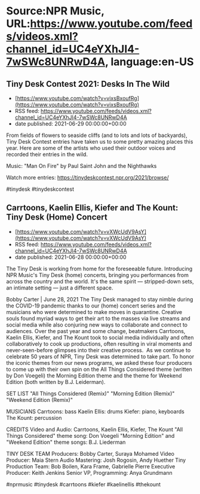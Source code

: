 # Source:NPR Music, URL:https://www.youtube.com/feeds/videos.xml?channel_id=UC4eYXhJI4-7wSWc8UNRwD4A, language:en-US

## Tiny Desk Contest 2021: Desks In The Wild
 - [https://www.youtube.com/watch?v=vixsBxoufRg](https://www.youtube.com/watch?v=vixsBxoufRg)
 - RSS feed: https://www.youtube.com/feeds/videos.xml?channel_id=UC4eYXhJI4-7wSWc8UNRwD4A
 - date published: 2021-06-29 00:00:00+00:00

From fields of flowers to seaside cliffs (and to lots and lots of backyards), Tiny Desk Contest entries have taken us to some pretty amazing places this year. Here are some of the artists who used their outdoor voices and recorded their entries in the wild. 

Music: "Man On Fire" by Paul Saint John and the Nighthawks

Watch more entries: https://tinydeskcontest.npr.org/2021/browse/

#tinydesk #tinydeskcontest

## Carrtoons, Kaelin Ellis, Kiefer and The Kount: Tiny Desk (Home) Concert
 - [https://www.youtube.com/watch?v=vXWcUdV9AsY](https://www.youtube.com/watch?v=vXWcUdV9AsY)
 - RSS feed: https://www.youtube.com/feeds/videos.xml?channel_id=UC4eYXhJI4-7wSWc8UNRwD4A
 - date published: 2021-06-28 00:00:00+00:00

The Tiny Desk is working from home for the foreseeable future. Introducing NPR Music's Tiny Desk (home) concerts, bringing you performances from across the country and the world. It's the same spirit — stripped-down sets, an intimate setting — just a different space.

Bobby Carter | June 28, 2021
The Tiny Desk managed to stay nimble during the COVID-19 pandemic thanks to our (home) concert series and the musicians who were determined to make moves in quarantine. Creative souls found myriad ways to get their art to the masses via live streams and social media while also conjuring new ways to collaborate and connect to audiences. Over the past year and some change, beatmakers Carrtoons, Kaelin Ellis, Kiefer, and The Kount took to social media individually and often collaboratively to cook up productions, often resulting in viral moments and never-seen-before glimpses into their creative process. 
As we continue to celebrate 50 years of NPR, Tiny Desk was determined to take part. To honor the iconic themes from our news programs, we asked these four producers to come up with their own spin on the All Things Considered theme (written by Don Voegeli) the Morning Edition theme and the theme for Weekend Edition (both written by B.J. Leiderman).

SET LIST
"All Things Considered (Remix)"
"Morning Edition (Remix)"
"Weekend Edition (Remix)"

MUSICIANS
Carrtoons: bass
Kaelin Ellis: drums
Kiefer: piano, keyboards
The Kount: percussion

CREDITS
Video and Audio: Carrtoons, Kaelin Ellis, Kiefer, The Kount
"All Things Considered" theme song: Don Voegeli
"Morning Edition" and "Weekend Edition" theme songs: B.J. Liederman

TINY DESK TEAM
Producers: Bobby Carter, Suraya Mohamed
Video Producer: Maia Stern
Audio Mastering: Josh Rogosin, Andy Huether
Tiny Production Team: Bob Boilen, Kara Frame, Gabrielle Pierre
Executive Producer: Keith Jenkins
Senior VP, Programming: Anya Grundmann

#nprmusic #tinydesk #carrtoons #kiefer #kaelinellis #thekount

